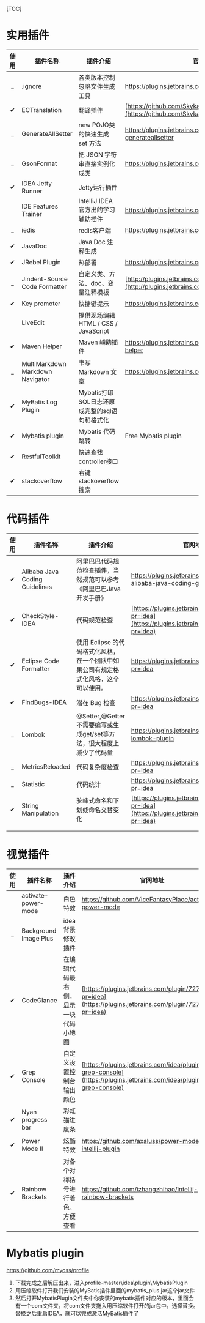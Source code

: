 [TOC]

# 实用插件
|  使用  | 插件名称                          | 插件介绍                                     | 官网地址                                     |
| :--: | ----------------------------- | ---------------------------------------- | ---------------------------------------- |
| _ | .ignore | 各类版本控制忽略文件生成工具 | https://plugins.jetbrains.com/plugin/7495--ignore |
| ✔ | ECTranslation                 | 翻译插件                                     | [https://github.com/Skykai521/ECTranslation/releases](https://github.com/Skykai521/ECTranslation/releases) |
| _ | GenerateAllSetter | new POJO类的快速生成 set 方法 | https://plugins.jetbrains.com/plugin/9360-generateallsetter |
| _ | GsonFormat                    | 把 JSON 字符串直接实例化成类                        | https://plugins.jetbrains.com/plugin/7654?pr=idea |
| ✔ | IDEA Jetty Runner | Jetty运行插件 |  |
|      | IDE Features Trainer          | IntelliJ IDEA 官方出的学习辅助插件                 | https://plugins.jetbrains.com/plugin/8554?pr=idea |
| _ | iedis | redis客户端 | https://plugins.jetbrains.com/plugin/9228-iedis |
|  ✔   | JavaDoc                       | Java Doc 注释生成                            |                                          |
|  ✔ | JRebel Plugin | 热部署                                      | https://plugins.jetbrains.com/plugin/?id=4441 |
| _ | Jindent-Source Code Formatter | 自定义类、方法、doc、变量注释模板                       | [http://plugins.jetbrains.com/plugin/2170?pr=idea](http://plugins.jetbrains.com/plugin/2170?pr=idea) |
| ✔ | Key promoter                  | 快捷键提示                                    | https://plugins.jetbrains.com/plugin/4455?pr=idea |
|     | LiveEdit                  | 提供现场编辑HTML / CSS / JavaScript            |                                          |
| ✔ | Maven Helper | Maven 辅助插件 | https://plugins.jetbrains.com/plugin/7179-maven-helper |
| _ | MultiMarkdown <br> Markdown Navigator | 书写 Markdown 文章                           | https://plugins.jetbrains.com/plugin/7896?pr=idea |
| ✔ | MyBatis Log Plugin | Mybatis打印SQL日志还原成完整的sql语句和格式化 |  |
|  ✔   | Mybatis plugin            | Mybatis 代码跳转                             | Free Mybatis plugin |
| ✔ | RestfulToolkit | 快速查找 controller接口 | |
| ✔ | stackoverflow | 右键stackoverflow 搜索 |  |

# 代码插件

| 使用 | 插件名称                       | 插件介绍                                                     | 官网地址                                                     |
| :--: | ------------------------------ | ------------------------------------------------------------ | ------------------------------------------------------------ |
|  ✔   | Alibaba Java Coding Guidelines | 阿里巴巴代码规范检查插件，当然规范可以参考《阿里巴巴Java开发手册》 | https://plugins.jetbrains.com/plugin/10046-alibaba-java-coding-guidelines |
|  ✔   | CheckStyle-IDEA                | 代码规范检查                                                 | [https://plugins.jetbrains.com/plugin/1065?pr=idea](https://plugins.jetbrains.com/plugin/1065?pr=idea) |
|  ✔   | Eclipse Code Formatter         | 使用 Eclipse 的代码格式化风格，在一个团队中如果公司有规定格式化风格，这个可以使用。 | https://plugins.jetbrains.com/plugin/6546?pr=idea            |
|  ✔   | FindBugs-IDEA                  | 潜在 Bug 检查                                                | https://plugins.jetbrains.com/plugin/3847?pr=idea            |
|  _   | Lombok                         | @Setter,@Getter  不需要编写或生成get/set等方法，很大程度上减少了代码量 | https://plugins.jetbrains.com/plugin/6317-lombok-plugin      |
|  _   | MetricsReloaded                | 代码复杂度检查                                               | https://plugins.jetbrains.com/plugin/93?pr=idea              |
|  _   | Statistic                      | 代码统计                                                     | https://plugins.jetbrains.com/plugin/4509?pr=idea            |
|  ✔   | String Manipulation            | 驼峰式命名和下划线命名交替变化                               | [https://plugins.jetbrains.com/plugin/2162?pr=idea](https://plugins.jetbrains.com/plugin/2162?pr=idea) |
|      |                                |                                                              |                                                              |
|      |                                |                                                              |                                                              |



# 视觉插件

| 使用 | 插件名称              | 插件介绍                             | 官网地址                                                     |
| :--: | --------------------- | ------------------------------------ | ------------------------------------------------------------ |
|      | activate-power-mode   | 白色特效                             | https://github.com/ViceFantasyPlace/activate-power-mode      |
|  _   | Background Image Plus | idea背景修改插件                     |                                                              |
|  ✔   | CodeGlance            | 在编辑代码最右侧，显示一块代码小地图 | [https://plugins.jetbrains.com/plugin/7275?pr=idea](https://plugins.jetbrains.com/plugin/7275?pr=idea) |
|  ✔   | Grep Console          | 自定义设置控制台输出颜色             | [https://plugins.jetbrains.com/idea/plugin/7125-grep-console](https://plugins.jetbrains.com/idea/plugin/7125-grep-console) |
|  ✔   | Nyan progress bar     | 彩虹猫进度条                         |                                                              |
|  ✔   | Power Mode II         | 炫酷特效                             | https://github.com/axaluss/power-mode-intellij-plugin        |
|  ✔   | Rainbow Brackets      | 对各个对称括号进行着色，方便查看     | https://github.com/izhangzhihao/intellij-rainbow-brackets    |



# Mybatis plugin

https://github.com/myoss/profile

1. 下载完成之后解压出来，进入profile-master\idea\plugin\MybatisPlugin
2. 用压缩软件打开我们安装的MyBatis插件里面的mybatis_plus.jar这个jar文件
3. 然后打开MybatisPlugin文件夹中你安装的mybatis插件对应的版本，里面会有一个com文件夹，将com文件夹拖入用压缩软件打开的jar包中，选择替换。
   替换之后重启IDEA，就可以完成激活MyBatis插件了



 